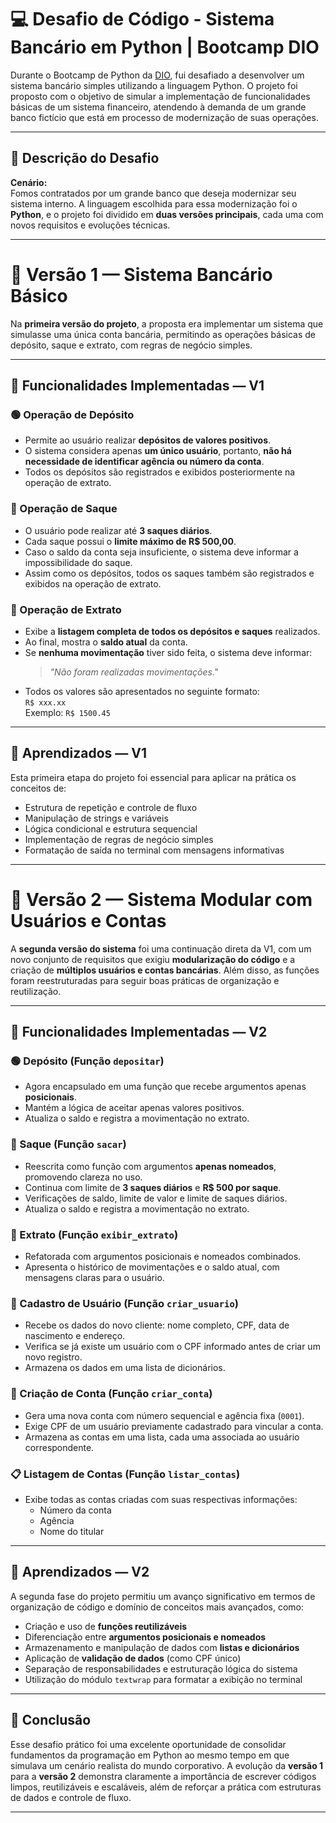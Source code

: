 # 💻 Desafio de Código - Sistema Bancário em Python | Bootcamp DIO

Durante o Bootcamp de Python da [DIO](https://www.dio.me/), fui desafiado a desenvolver um sistema bancário simples utilizando a linguagem Python. O projeto foi proposto com o objetivo de simular a implementação de funcionalidades básicas de um sistema financeiro, atendendo à demanda de um grande banco fictício que está em processo de modernização de suas operações.

---

## 🚀 Descrição do Desafio

**Cenário:**  
Fomos contratados por um grande banco que deseja modernizar seu sistema interno. A linguagem escolhida para essa modernização foi o **Python**, e o projeto foi dividido em **duas versões principais**, cada uma com novos requisitos e evoluções técnicas.

---

# 🧩 Versão 1 — Sistema Bancário Básico

Na **primeira versão do projeto**, a proposta era implementar um sistema que simulasse uma única conta bancária, permitindo as operações básicas de depósito, saque e extrato, com regras de negócio simples.

---

## 🧾 Funcionalidades Implementadas — V1

### 🟢 Operação de Depósito
- Permite ao usuário realizar **depósitos de valores positivos**.
- O sistema considera apenas **um único usuário**, portanto, **não há necessidade de identificar agência ou número da conta**.
- Todos os depósitos são registrados e exibidos posteriormente na operação de extrato.

### 🔴 Operação de Saque
- O usuário pode realizar até **3 saques diários**.
- Cada saque possui o **limite máximo de R$ 500,00**.
- Caso o saldo da conta seja insuficiente, o sistema deve informar a impossibilidade do saque.
- Assim como os depósitos, todos os saques também são registrados e exibidos na operação de extrato.

### 📄 Operação de Extrato
- Exibe a **listagem completa de todos os depósitos e saques** realizados.
- Ao final, mostra o **saldo atual** da conta.
- Se **nenhuma movimentação** tiver sido feita, o sistema deve informar:  
  > *"Não foram realizadas movimentações."*
- Todos os valores são apresentados no seguinte formato:  
  `R$ xxx.xx`  
  Exemplo: `R$ 1500.45`

---

## 🧠 Aprendizados — V1

Esta primeira etapa do projeto foi essencial para aplicar na prática os conceitos de:
- Estrutura de repetição e controle de fluxo
- Manipulação de strings e variáveis
- Lógica condicional e estrutura sequencial
- Implementação de regras de negócio simples
- Formatação de saída no terminal com mensagens informativas

---

# 🔁 Versão 2 — Sistema Modular com Usuários e Contas

A **segunda versão do sistema** foi uma continuação direta da V1, com um novo conjunto de requisitos que exigiu **modularização do código** e a criação de **múltiplos usuários e contas bancárias**. Além disso, as funções foram reestruturadas para seguir boas práticas de organização e reutilização.

---

## 🧾 Funcionalidades Implementadas — V2

### 🟢 Depósito (Função `depositar`)
- Agora encapsulado em uma função que recebe argumentos apenas **posicionais**.
- Mantém a lógica de aceitar apenas valores positivos.
- Atualiza o saldo e registra a movimentação no extrato.

### 🔴 Saque (Função `sacar`)
- Reescrita como função com argumentos **apenas nomeados**, promovendo clareza no uso.
- Continua com limite de **3 saques diários** e **R$ 500 por saque**.
- Verificações de saldo, limite de valor e limite de saques diários.
- Atualiza o saldo e registra a movimentação no extrato.

### 📄 Extrato (Função `exibir_extrato`)
- Refatorada com argumentos posicionais e nomeados combinados.
- Apresenta o histórico de movimentações e o saldo atual, com mensagens claras para o usuário.

### 👤 Cadastro de Usuário (Função `criar_usuario`)
- Recebe os dados do novo cliente: nome completo, CPF, data de nascimento e endereço.
- Verifica se já existe um usuário com o CPF informado antes de criar um novo registro.
- Armazena os dados em uma lista de dicionários.

### 🏦 Criação de Conta (Função `criar_conta`)
- Gera uma nova conta com número sequencial e agência fixa (`0001`).
- Exige CPF de um usuário previamente cadastrado para vincular a conta.
- Armazena as contas em uma lista, cada uma associada ao usuário correspondente.

### 📋 Listagem de Contas (Função `listar_contas`)
- Exibe todas as contas criadas com suas respectivas informações:
  - Número da conta
  - Agência
  - Nome do titular

---

## 🧠 Aprendizados — V2

A segunda fase do projeto permitiu um avanço significativo em termos de organização de código e domínio de conceitos mais avançados, como:

- Criação e uso de **funções reutilizáveis**
- Diferenciação entre **argumentos posicionais e nomeados**
- Armazenamento e manipulação de dados com **listas e dicionários**
- Aplicação de **validação de dados** (como CPF único)
- Separação de responsabilidades e estruturação lógica do sistema
- Utilização do módulo `textwrap` para formatar a exibição no terminal

---

## 🏁 Conclusão

Esse desafio prático foi uma excelente oportunidade de consolidar fundamentos da programação em Python ao mesmo tempo em que simulava um cenário realista do mundo corporativo. A evolução da **versão 1** para a **versão 2** demonstra claramente a importância de escrever códigos limpos, reutilizáveis e escaláveis, além de reforçar a prática com estruturas de dados e controle de fluxo.

---

